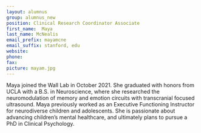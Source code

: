 ```yaml
---
layout: alumnus
group: alumnus_new
position: Clinical Research Coordinator Associate
first_name:  Maya
last_name: McNealis
email_prefix: mayamcne
email_suffix: stanford, edu
website:
phone:
fax:
picture: mayam.jpg
---
```

Maya joined the Wall Lab in October 2021. She graduated with honors from UCLA with a B.S. in Neuroscience, where she researched the neuromodulation of memory and emotion circuits with transcranial focused ultrasound. Maya previously worked as an Executive Functioning Instructor for neurodiverse children and adolescents. She is passionate about advancing children’s mental healthcare, and ultimately plans to pursue a PhD in Clinical Psychology.
